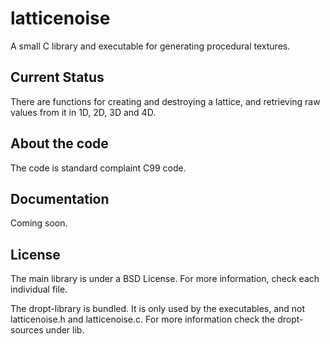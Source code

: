 latticenoise
============

A small C library and executable for generating procedural textures.

Current Status
--------------

There are functions for creating and destroying a lattice, and retrieving raw values
from it in 1D, 2D, 3D and 4D.

About the code
-------------

The code is standard complaint C99 code.

Documentation
-------------

Coming soon.

License
-------

The main library is under a BSD License. For more information, check each individual file.

The dropt-library is bundled. It is only used by the executables, and not latticenoise.h and latticenoise.c. For more information check the dropt-sources under lib.
